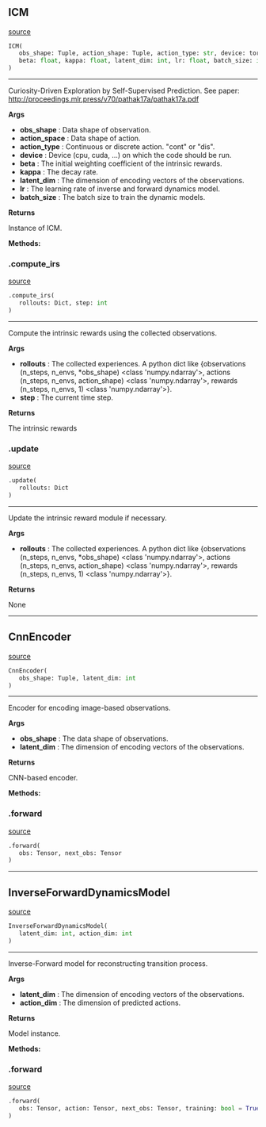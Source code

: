 #


## ICM
[source](https://github.com/BellmanProject/Hsuanwu/blob/main/hsuanwu/xplore/reward/icm.py/#L103)
```python 
ICM(
   obs_shape: Tuple, action_shape: Tuple, action_type: str, device: torch.device,
   beta: float, kappa: float, latent_dim: int, lr: float, batch_size: int
)
```


---
Curiosity-Driven Exploration by Self-Supervised Prediction.
See paper: http://proceedings.mlr.press/v70/pathak17a/pathak17a.pdf


**Args**

* **obs_shape**  : Data shape of observation.
* **action_space**  : Data shape of action.
* **action_type**  : Continuous or discrete action. "cont" or "dis".
* **device**  : Device (cpu, cuda, ...) on which the code should be run.
* **beta**  : The initial weighting coefficient of the intrinsic rewards.
* **kappa**  : The decay rate.
* **latent_dim**  : The dimension of encoding vectors of the observations.
* **lr**  : The learning rate of inverse and forward dynamics model.
* **batch_size**  : The batch size to train the dynamic models.


**Returns**

Instance of ICM.


**Methods:**


### .compute_irs
[source](https://github.com/BellmanProject/Hsuanwu/blob/main/hsuanwu/xplore/reward/icm.py/#L186)
```python
.compute_irs(
   rollouts: Dict, step: int
)
```

---
Compute the intrinsic rewards using the collected observations.


**Args**

* **rollouts**  : The collected experiences. A python dict like 
    {observations (n_steps, n_envs, *obs_shape) <class 'numpy.ndarray'>,
    actions (n_steps, n_envs, action_shape) <class 'numpy.ndarray'>,
    rewards (n_steps, n_envs, 1) <class 'numpy.ndarray'>}.
* **step**  : The current time step.


**Returns**

The intrinsic rewards

### .update
[source](https://github.com/BellmanProject/Hsuanwu/blob/main/hsuanwu/xplore/reward/icm.py/#L231)
```python
.update(
   rollouts: Dict
)
```

---
Update the intrinsic reward module if necessary.


**Args**

* **rollouts**  : The collected experiences. A python dict like 
    {observations (n_steps, n_envs, *obs_shape) <class 'numpy.ndarray'>,
    actions (n_steps, n_envs, action_shape) <class 'numpy.ndarray'>,
    rewards (n_steps, n_envs, 1) <class 'numpy.ndarray'>}.


**Returns**

None

----


## CnnEncoder
[source](https://github.com/BellmanProject/Hsuanwu/blob/main/hsuanwu/xplore/reward/icm.py/#L12)
```python 
CnnEncoder(
   obs_shape: Tuple, latent_dim: int
)
```


---
Encoder for encoding image-based observations.


**Args**

* **obs_shape**  : The data shape of observations.
* **latent_dim**  : The dimension of encoding vectors of the observations.


**Returns**

CNN-based encoder.


**Methods:**


### .forward
[source](https://github.com/BellmanProject/Hsuanwu/blob/main/hsuanwu/xplore/reward/icm.py/#L44)
```python
.forward(
   obs: Tensor, next_obs: Tensor
)
```


----


## InverseForwardDynamicsModel
[source](https://github.com/BellmanProject/Hsuanwu/blob/main/hsuanwu/xplore/reward/icm.py/#L59)
```python 
InverseForwardDynamicsModel(
   latent_dim: int, action_dim: int
)
```


---
Inverse-Forward model for reconstructing transition process.


**Args**

* **latent_dim**  : The dimension of encoding vectors of the observations.
* **action_dim**  : The dimension of predicted actions.


**Returns**

Model instance.


**Methods:**


### .forward
[source](https://github.com/BellmanProject/Hsuanwu/blob/main/hsuanwu/xplore/reward/icm.py/#L84)
```python
.forward(
   obs: Tensor, action: Tensor, next_obs: Tensor, training: bool = True
)
```

